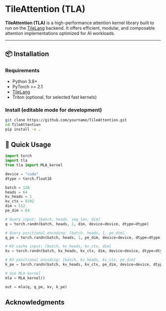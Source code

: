 # TileAttention (TLA)

**TileAttention (TLA)** is a high-performance attention kernel library built to run on the [TileLang](https://github.com/tile-ai/tilelang) backend. It offers efficient, modular, and composable attention implementations optimized for AI workloads.

---


## 📦 Installation

### Requirements

- Python 3.8+
- PyTorch >= 2.1
- [TileLang](https://github.com/tilelang/tilelang)
- Triton (optional, for selected fast kernels)

### Install (editable mode for development)

```bash
git clone https://github.com/yourname/TileAttention.git
cd TileAttention
pip install -e .
```

## 🚀 Quick Usage

```python
import torch
import tla
from tla import MLA_kernel

device = "cuda"
dtype = torch.float16

batch = 128
heads = 64
kv_heads = 1
kv_ctx = 8192
dim = 512
pe_dim = 64

# Query input: [batch, heads, seq_len, dim]
q = torch.randn(batch, heads, 1, dim, device=device, dtype=dtype)

# Query positional encoding: [batch, heads, 1, pe_dim]
q_pe = torch.randn(batch, heads, 1, pe_dim, device=device, dtype=dtype)

# KV cache input: [batch, kv_heads, kv_ctx, dim]
kv = torch.randn(batch, kv_heads, kv_ctx, dim, device=device, dtype=dtype)

# KV positional encoding: [batch, kv_heads, kv_ctx, pe_dim]
k_pe = torch.randn(batch, kv_heads, kv_ctx, pe_dim, device=device, dtype=dtype)

# Use MLA kernel
mla = MLA_kernel()

out = mla(q, q_pe, kv, k_pe)
```

## Acknowledgments